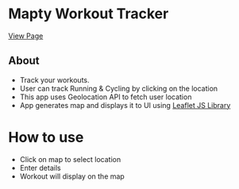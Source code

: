 # Mapty Workout Tracker

[View Page](https://amrdesai.github.io/mapty-workout-tracker/)

## About
- Track your workouts.
- User can track Running & Cycling by clicking on the location 
- This app uses Geolocation API to fetch user location
- App generates map and displays it to UI using [Leaflet JS Library](https://leafletjs.com/)

# How to use 
- Click on map to select location 
- Enter details 
- Workout will display on the map

